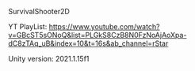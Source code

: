 SurvivalShooter2D

YT PlayList: https://www.youtube.com/watch?v=GBcST5sONoQ&list=PLGkS8CzB8N0FzNoAjAoXpa-dC8zTAq_uB&index=10&t=16s&ab_channel=rStar

Unity version: 2021.1.15f1
